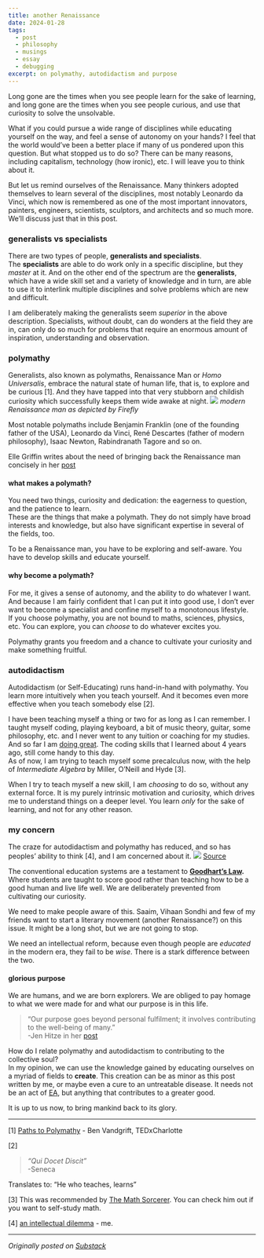 ```yaml
---
title: another Renaissance
date: 2024-01-28
tags:
  - post
  - philosophy
  - musings
  - essay
  - debugging
excerpt: on polymathy, autodidactism and purpose
---
```

Long gone are the times when you see people learn for the sake of learning, and long gone are the times when you see people curious, and use that curiosity to solve the unsolvable.

What if you could pursue a wide range of disciplines while educating yourself on the way, and feel a sense of autonomy on your hands? I feel that the world would’ve been a better place if many of us pondered upon this question. But what stopped us to do so? There can be many reasons, including capitalism, technology (how ironic), etc. I will leave you to think about it.

But let us remind ourselves of the Renaissance. Many thinkers adopted themselves to learn several of the disciplines, most notably Leonardo da Vinci, which now is remembered as one of the most important innovators, painters, engineers, scientists, sculptors, and architects and so much more. We’ll discuss just that in this post.

### generalists vs specialists

There are two types of people, **generalists and specialists**.  
The **specialists** are able to do work only in a specific discipline, but they _master_ at it. And on the other end of the spectrum are the **generalists**, which have a wide skill set and a variety of knowledge and in turn, are able to use it to interlink multiple disciplines and solve problems which are new and difficult.

I am deliberately making the generalists seem _superior_ in the above description. Specialists, without doubt, can do wonders at the field they are in, can only do so much for problems that require an enormous amount of inspiration, understanding and observation.

### polymathy

Generalists, also known as polymaths, Renaissance Man or _Homo Universalis_, embrace the natural state of human life, that is, to explore and be curious [1]. And they have tapped into that very stubborn and childish curiosity which successfully keeps them wide awake at night.
![](https://substackcdn.com/image/fetch/w_1456,c_limit,f_auto,q_auto:good,fl_progressive:steep/https%3A%2F%2Fsubstack-post-media.s3.amazonaws.com%2Fpublic%2Fimages%2Fe5c5b254-a70e-495b-8560-3a4c7e02610d_2048x2048.png)
*modern Renaissance man as depicted by Firefly*

Most notable polymaths include Benjamin Franklin (one of the founding father of the USA), Leonardo da Vinci, René Descartes (father of modern philosophy), Isaac Newton, Rabindranath Tagore and so on.

Elle Griffin writes about the need of bringing back the Renaissance man concisely in her [post](https://www.elysian.press/p/bring-back-the-renaissance-man?utm_source=share&utm_medium=android&r=2wqx7m)

#### what makes a polymath?

You need two things, curiosity and dedication: the eagerness to question, and the patience to learn.  
These are the things that make a polymath. They do not simply have broad interests and knowledge, but also have significant expertise in several of the fields, too.

To be a Renaissance man, you have to be exploring and self-aware. You have to develop skills and educate yourself.

#### why become a polymath?

For me, it gives a sense of autonomy, and the ability to do whatever I want. And because I am fairly confident that I can put it into good use, I don’t ever want to become a specialist and confine myself to a monotonous lifestyle.  
If you choose polymathy, you are not bound to maths, sciences, physics, etc. You can explore, you can _choose_ to do whatever excites you.

Polymathy grants you freedom and a chance to cultivate your curiosity and make something fruitful.
### autodidactism

Autodidactism (or Self-Educating) runs hand-in-hand with polymathy. You learn more intuitively when you teach yourself. And it becomes even more effective when you teach somebody else [2].

I have been teaching myself a thing or two for as long as I can remember. I taught myself coding, playing keyboard, a bit of music theory, guitar, some philosophy, etc. and I never went to any tuition or coaching for my studies. And so far I am [doing great](https://visionoflife.substack.com/i/140030345/learning-effective-study-techniques). The coding skills that I learned about 4 years ago, still come handy to this day.  
As of now, I am trying to teach myself some precalculus now, with the help of _Intermediate Algebra_ by Miller, O’Neill and Hyde [3].

When I try to teach myself a new skill, I am _choosing_ to do so, without any external force. It is my purely intrinsic motivation and curiosity, which drives me to understand things on a deeper level. You learn _only_ for the sake of learning, and not for any other reason.

### my concern

The craze for autodidactism and polymathy has reduced, and so has peoples’ ability to think [4], and I am concerned about it.
![](https://substackcdn.com/image/fetch/w_1456,c_limit,f_auto,q_auto:good,fl_progressive:steep/https%3A%2F%2Fsubstack-post-media.s3.amazonaws.com%2Fpublic%2Fimages%2Ffaa81a97-accf-424a-a2e3-615de1e35020_739x186.png)
[Source](https://www.quora.com/If-education-is-taken-seriously-in-India-then-why-dont-many-are-discussing-about-self-education-and-autodidacticism/answer/Rohith-KN?ch=10&oid=1477743684316216&share=fb9e90db&srid=3udo4M&target_type=answer)

The conventional education systems are a testament to [**Goodhart’s Law**](https://builtin.com/data-science/goodharts-law)**.** Where students are taught to score good rather than teaching how to be a good human and live life well. We are deliberately prevented from cultivating our curiosity.

We need to make people aware of this. Saaim, Vihaan Sondhi and few of my friends want to start a literary movement (another Renaissance?) on this issue. It might be a long shot, but we are not going to stop.

We need an intellectual reform, because even though people are _educated_ in the modern era, they fail to be _wise_. There is a stark difference between the two.

#### glorious purpose

We are humans, and we are born explorers. We are obliged to pay homage to what we were made for and what our purpose is in this life.

> “Our purpose goes beyond personal fulfilment; it involves contributing to the well-being of many.”  
> -Jen Hitze in her [post](https://jenhitze.substack.com/p/inner-depths-steadfastness-transformation?utm_source=substack&utm_medium=email)

How do I relate polymathy and autodidactism to contributing to the collective soul?  
In my opinion, we can use the knowledge gained by educating ourselves on a myriad of fields to **create**. This creation can be as minor as this post written by me, or maybe even a cure to an untreatable disease. It needs not be an act of [EA](https://vihaansondhi.substack.com/p/on-effective-altruism?utm_source=post-email-title&publication_id=2235493&post_id=140879966&utm_campaign=email-post-title&isFreemail=true&r=2wqx7m&utm_medium=email), but anything that contributes to a greater good.

It is up to us now, to bring mankind back to its glory.

---
[1]  [Paths to Polymathy](https://www.youtube.com/watch?v=kEk-BDckjW4&list=WL&index=12&pp=gAQBiAQB) - Ben Vandgrift, TEDxCharlotte

[2]

> _“Qui Docet Discit”_  
> -Seneca

Translates to: “He who teaches, learns”

[3] This was recommended by [The Math Sorcerer](https://www.youtube.com/@TheMathSorcerer). You can check him out if you want to self-study math.

[4]  [an intellectual dilemma](https://postulate.us/@moisentinel/main/p/2024-01-14-an-intellectual-dillemma-j1veqinVndAJLcnnwCiyvm) - me.

---
*Originally posted on [Substack](https://visionoflife.substack.com/p/another-renaissance)*